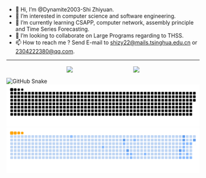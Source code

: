 - 👋 Hi, I’m @Dynamite2003-Shi Zhiyuan.
- 👀 I’m interested in computer science and software engineering.
- 🌱 I’m currently learning CSAPP, computer network, assembly principle and Time Series Forecasting.
- 💞️ I’m looking to collaborate on Large Programs regarding to THSS.
- 📫 How to reach me ? Send E-mail to shizy22@mails.tsinghua.edu.cn or 2304222380@qq.com.
---

<div style="display: flex; justify-content: space-evenly;">
  <a href="https://github.com/Dynamite2003">
    <img height="200" align="center" src="https://github-readme-stats.vercel.app/api?username=Dynamite2003&show_icons=true&theme=tokyonight&layout=compact" />
  </a>
  <a href="https://github.com/Dynamite2003">
    <img height="200" align="center" src="https://github-readme-streak-stats.herokuapp.com/?user=Dynamite2003&theme=tokyonight&layout=compact" />
  </a>
</div>

![GitHub Snake](dist/github-snake.svg)
![GitHub Snake Dark](dist/github-snake-dark.svg)
![Ocean Snake](dist/ocean.gif)

<!---
Dynamite2003/Dynamite2003 is a ✨ special ✨ repository because its `README.md` (this file) appears on your GitHub profile.
You can click the Preview link to take a look at your changes.
--->
